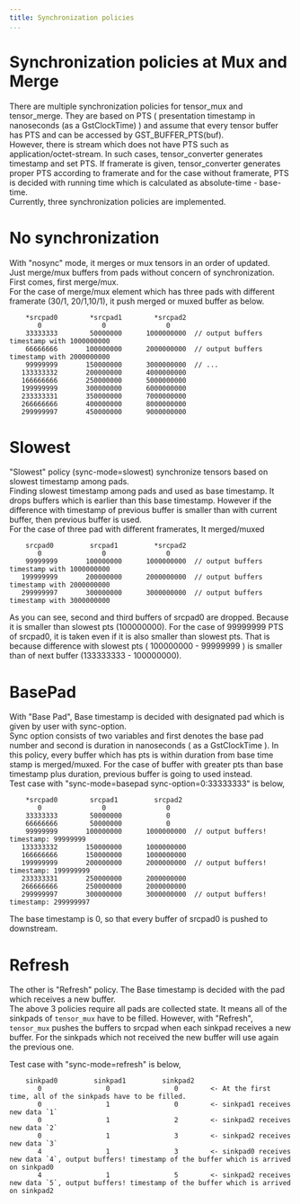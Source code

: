 ```yaml
---
title: Synchronization policies
...
```


# Synchronization policies at Mux and Merge
There are multiple synchronization policies for tensor_mux and tensor_merge.
They are based on PTS ( presentation timestamp in nanoseconds (as a GstClockTime) ) and assume that every tensor buffer has PTS and can be accessed by GST_BUFFER_PTS(buf).  
However, there is stream which does not have PTS such as application/octet-stream. In such cases, tensor_converter generates timestamp and set PTS. If framerate is given, tensor_converter generates proper PTS according to framerate and for the case without framerate, PTS is decided with running time which is calculated as absolute-time - base-time.  
Currently, three synchronization policies are implemented.

# No synchronization

With "nosync" mode, it merges or mux tensors in an order of updated.  
Just merge/mux buffers from pads without concern of synchronization. First comes, first merge/mux.  
For the case of merge/mux element which has three pads with different framerate (30/1, 20/1,10/1), it push merged or muxed buffer as below.

```
    *srcpad0        *srcpad1        *srcpad2
       0               0               0     
    33333333        50000000      1000000000  // output buffers timestamp with 1000000000
    66666666       100000000      2000000000  // output buffers timestamp with 2000000000
    99999999       150000000      3000000000  // ...
   133333332       200000000      4000000000 
   166666666       250000000      5000000000 
   199999999       300000000      6000000000
   233333331       350000000      7000000000 
   266666666       400000000      8000000000 
   299999997       450000000      9000000000 
```

# Slowest

"Slowest" policy (sync-mode=slowest) synchronize tensors based on slowest timestamp among pads.  
Finding slowest timestamp among pads and used as base timestamp. It drops buffers which is earlier than this base timestamp. However if the difference with timestamp of previous buffer is smaller than with current buffer, then previous buffer is used.  
For the case of three pad with different framerates, It merged/muxed

```
    srcpad0         srcpad1         *srcpad2
       0               0               0     
    99999999       100000000      1000000000  // output buffers timestamp with 1000000000
   199999999       200000000      2000000000  // output buffers timestamp with 2000000000
   299999997       300000000      3000000000  // output buffers timestamp with 3000000000
```

As you can see, second and third buffers of srcpad0 are dropped. Because it is smaller than slowest pts (100000000). For the case of 99999999 PTS of srcpad0, it is taken even if it is also smaller than slowest pts. That is because difference with slowest pts ( 100000000 - 99999999 ) is smaller than of next buffer (133333333 - 100000000).

# BasePad

With "Base Pad", Base timestamp is decided with designated pad which is given by user with sync-option.  
Sync option consists of two variables and first denotes the base pad number and second is duration in nanoseconds ( as a GstClockTime ). In this policy, every buffer which has pts is within duration from base time stamp is merged/muxed. For the case of buffer with greater pts than base timestamp plus duration, previous buffer is going to used instead.  
Test case with "sync-mode=basepad sync-option=0:33333333" is below,

```
    *srcpad0        srcpad1         srcpad2
       0               0               0     
    33333333        50000000           0     
    66666666        50000000           0    
    99999999       100000000      1000000000  // output buffers! timestamp: 99999999
   133333332       150000000      1000000000
   166666666       150000000      1000000000
   199999999       200000000      2000000000  // output buffers! timestamp: 199999999
   233333331       250000000      2000000000
   266666666       250000000      2000000000 
   299999997       300000000      3000000000  // output buffers! timestamp: 299999997
```

The base timestamp is 0, so that every buffer of srcpad0 is pushed to downstream.

# Refresh

The other is "Refresh" policy. The Base timestamp is decided with the pad which receives a new buffer.  
The above 3 policies require all pads are collected state. It means all of the sinkpads of `tensor_mux` have to be filled. However, with "Refresh", `tensor_mux` pushes the buffers to srcpad when each sinkpad receives a new buffer. For the sinkpads which not received the new buffer will use again the previous one.  

Test case with "sync-mode=refresh" is below,

```
    sinkpad0         sinkpad1         sinkpad2
       0                0                0        <- At the first time, all of the sinkpads have to be filled.
       0                1                0        <- sinkpad1 receives new data `1`
       0                1                2        <- sinkpad2 receives new data `2`
       0                1                3        <- sinkpad2 receives new data `3`
       4                1                3        <- sinkpad0 receives new data `4`, output buffers! timestamp of the buffer which is arrived on sinkpad0
       4                1                5        <- sinkpad2 receives new data `5`, output buffers! timestamp of the buffer which is arrived on sinkpad2
```
